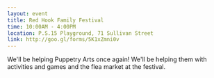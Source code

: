 ```yaml
---
layout: event
title: Red Hook Family Festival
time: 10:00AM - 4:00PM
location: P.S.15 Playground, 71 Sullivan Street
link: http://goo.gl/forms/5K1xZmni0v
---
```

We'll be helping Puppetry Arts once again! We'll be helping them with activities and games and the flea market at the festival.